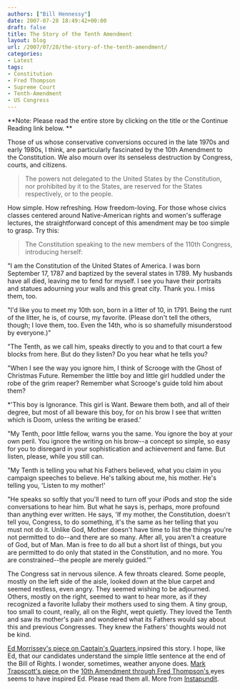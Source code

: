 ```yaml
---
authors: ["Bill Hennessy"]
date: 2007-07-28 18:49:42+00:00
draft: false
title: The Story of the Tenth Amendment
layout: blog
url: /2007/07/28/the-story-of-the-tenth-amendment/
categories:
- Latest
tags:
- Constitution
- Fred Thompson
- Supreme Court
- Tenth-Amendment
- US Congress
---
```


**Note:  Please read the entire store by clicking on the title or the Continue Reading link below. **

Those of us whose conservative conversions occured in the late 1970s and early 1980s, I think, are particularly fascinated by the 10th Amendment to the Constitution.  We also mourn over its senseless destruction by Congress, courts, and citizens.


> The powers not delegated to the United States by the Constitution, nor prohibited by it to the States, are reserved for the States respectively, or to the people.


How simple.  How refreshing.  How freedom-loving.  For those whose civics classes centered around Native-American rights and women's sufferage lectures, the straightforward concept of this amendment may be too simple to grasp.  Try this:


> The Constitution speaking to the new members of the 110th Congress, introducing herself:

"I am the Constitution of the United States of America. I was born September 17, 1787 and baptized by the several states in 1789.  My husbands have all died, leaving me to fend for myself.  I see you have their portraits and statues adourning your walls and this great city.  Thank you.  I miss them, too.

"I'd like you to meet my 10th son, born in a litter of 10, in 1791.  Being the runt of the litter, he is, of course, my favorite. (Please don't tell the others, though; I love them, too.  Even the 14th, who is so shamefully misunderstood by everyone.)"

"The Tenth, as we call him, speaks directly to you and to that court a few blocks from here.  But do they listen? Do you hear what he tells you?

"When I see the way you ignore him, I think of Scrooge with the Ghost of Christmas Future.  Remember the little boy and little girl huddled under the robe of the grim reaper?  Remember what Scrooge's guide told him about them?

*'This boy is Ignorance. This girl is Want. Beware them both, and all of their degree, but most of all beware this boy, for on his brow I see that written which is Doom, unless the writing be erased.'

"My Tenth, poor little fellow, warns you the same.  You ignore the boy at your own peril.  You ignore the writing on his brow--a concept so simple, so easy for you to disregard in your sophistication and achievement and fame.  But listen, please, while you still can.

"My Tenth is telling you what his Fathers believed, what you claim in you campaign speeches to believe.  He's talking about me, his mother.  He's telling you, 'Listen to my mother!'

"He speaks so softly that you'll need to turn off your iPods and stop the side conversations to hear him.  But what he says is, perhaps, more profound than anything ever written.  He says, 'If my mother, the Constitution, doesn't tell you, Congress, to do something, it's the same as her telling that you must not do it.  Unlike God, Mother doesn't have time to list the things you're not permitted to do--and there are so many.  After all, you aren't a creature of God, but of Man.  Man is free to do all but a short list of things, but you are permitted to do only that stated in the Constitution, and no more.  You are constrained--the people are merely guided.'"

The Congress sat in nervous silence.  A few throats cleared.  Some people, mostly on the left side of the aisle, looked down at the blue carpet and seemed restless, even angry.  They seemed wishing to be adjourned.  Others, mostly on the right, seemed to want to hear more, as if they recognized a favorite lullaby their mothers used to sing them.  A tiny group, too small to count, really, all on the Right, wept quietly.  They loved the Tenth and saw its mother's pain and wondered what its Fathers would say about this and previous Congresses. They knew the Fathers' thoughts would not be kind.


[Ed Morrissey's piece on Captain's Quarters ](https://www.captainsquartersblog.com/mt/archives/010657.php)inpsired this story.  I hope, like Ed, that our candidates understand the simple little sentence at the end of the Bill of Rights.  I wonder, sometimes, weather anyone does. [Mark Trapscott's piece ](https://www.examiner.com/blogs/tapscotts_copy_desk/2007/7/28/Fred-on-Restoring-Federalism-Bring-Back-Reagan-on-the-10th-Amendment)on the [10th Amendment through Fred Thompson's ](https://fredfile.imwithfred.com/2007/on-federalism/)eyes seems to have inspired Ed.  Please read them all. More from [Instapundit](https://instapundit.com/archives2/007672.php).


